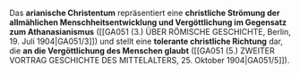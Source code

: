 
Das **arianische Christentum** repräsentiert eine **christliche Strömung der allmählichen Menschheitsentwicklung und Vergöttlichung im Gegensatz zum Athanasianismus** ([[GA051 (3.) ÜBER RÖMISCHE GESCHICHTE, Berlin, 19. Juli 1904|GA051/3]]) und stellt eine **tolerante christliche Richtung** dar, die **an die Vergöttlichung des Menschen glaubt** ([[GA051 (5.) ZWEITER VORTRAG GESCHICHTE DES MITTELALTERS, 25. Oktober 1904|GA051/5]]).
